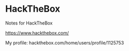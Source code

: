 # HackTheBox

Notes for HackTheBox

https://www.hackthebox.com/

My profile:  hackthebox.com/home/users/profile/1125753
